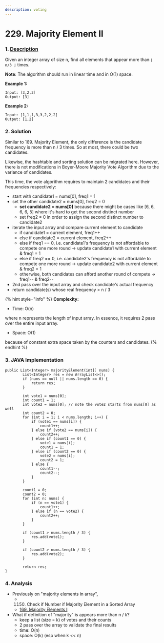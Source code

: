 ```yaml
---
description: voting
---
```


# 229. Majority Element II

### 1. [Description](https://leetcode.com/problems/majority-element-ii/description/)

Given an integer array of size n, find all elements that appear more than `⌊ n/3 ⌋` times.

**Note:** The algorithm should run in linear time and in O\(1\) space.

**Example 1:**

```text
Input: [3,2,3]
Output: [3]
```

**Example 2:**

```text
Input: [1,1,1,3,3,2,2,2]
Output: [1,2]
```



### 2. Solution

Similar to 169. Majority Element, the only difference is the candidate frequency is more than n / 3 times. So at most, there could be two candidates.

Likewise, the hashtable and sorting solution can be migrated here. However, there is not modifications in Boyer-Moore Majority Vote Algorithm due to the variance of candidates.

This time, the vote algorithm requires to maintain 2 candidates and their frequencies respectively:

* start with candidate1 = nums\[0\], freq1 = 1
* set the other candidate2 = nums\[0\], freq2 = 0 
  * **set candidate2 = nums\[0\]** because there might be cases like \[6, 6, 6, 6, 5\] where it's hard to get the second distinct number
  * set freq2 = 0 in order to assign the second distinct number to candidate2
* iterate the input array and compare current element to candidate
  * if candidate1 = current element, freq1++
  * else if candidate2 = current element, freq2++
  * else if freq1 == 0, i.e. candidate1's frequency is not affordable to compete one more round -&gt; update candidate1 with current element & freq1 = 1
  * else if freq2 == 0, i.e. candidate2's frequency is not affordable to compete one more round -&gt; update candidate2 with current element & freq2 = 1
  * otherwise,  both candidates  can afford another round of compete -&gt; freq1-- & freq2--
* 2nd pass over the input array and check candidate's actual frequency
* return candidate\(s\) whose real frequency &gt; n / 3

{% hint style="info" %}
**Complexity:**

* Time: O\(n\)  

where n represents the length of input array. In essence, it requires 2 pass over the entire input array.

* Space: O\(1\) 

because of constant extra space taken by the counters and candidates.
{% endhint %}



### 3. JAVA Implementation

```text
public List<Integer> majorityElement(int[] nums) {
        List<Integer> res = new ArrayList<>();
        if (nums == null || nums.length == 0) {
            return res;
        }
        
        int vote1 = nums[0];
        int count1 = 1;
        int vote2 = nums[0]; // note the vote2 starts from nums[0] as well
        int count2 = 0;
        for (int i = 1; i < nums.length; i++) {
            if (vote1 == nums[i]) {
                count1++;
            } else if (vote2 == nums[i]) {
                count2++;
            } else if (count1 == 0) {
                vote1 = nums[i];
                count1 = 1;
            } else if (count2 == 0) {
                vote2 = nums[i];
                count2 = 1;
            } else {
                count1--;
                count2--;
            }
        }
        
        count1 = 0;
        count2 = 0;
        for (int n: nums) {
            if (n == vote1) {
                count1++;
            } else if (n == vote2) {
                count2++;
            }
        }
        
        if (count1 > nums.length / 3) {
            res.add(vote1);
        }
        
        if (count2 > nums.length / 3) {
            res.add(vote2);
        }
        
        return res;
}
```



### 4. Analysis

* Previously on "majority elements in array",
  * 1150. Check if Number if Majority Element in a Sorted Array
  * [169. Majority Elements I](https://app.gitbook.com/@alittlebit/s/data-structures-and-algorithms-in-java/array/169.-majority-element)
* What if definition of "majority" is appears more than n / k?
  * keep a list \(size = k\) of votes and their counts
  * 2 pass over the array to validate the final results
  * time: O\(n\)
  * space: O\(k\) \(esp when k &lt;&lt; n\)

